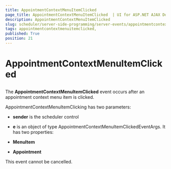 ```yaml
---
title: AppointmentContextMenuItemClicked 
page_title: AppointmentContextMenuItemClicked  | UI for ASP.NET AJAX Documentation
description: AppointmentContextMenuItemClicked 
slug: scheduler/server-side-programming/server-events/appointmentcontextmenuitemclicked-
tags: appointmentcontextmenuitemclicked,
published: True
position: 21
---
```


# AppointmentContextMenuItemClicked 



## 

The __AppointmentContextMenuItemClicked__ event occurs after an appointment context menu item is clicked.

AppointmentContextMenuItemClicking has two parameters:

* __sender__ is the scheduler control

* __e__ is an object of type AppointmentContextMenuItemClickedEventArgs. It has two properties:

* __MenuItem__

* __Appointment__

This event cannot be cancelled.


